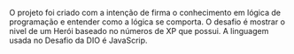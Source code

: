 O projeto foi criado com a intenção de firma o conhecimento em lógica de programação e entender como a lógica se comporta.
O desafio é mostrar o nivel de um Herói baseado no números de XP que possui. A linguagem usada no Desafio da DIO é JavaScrip.
